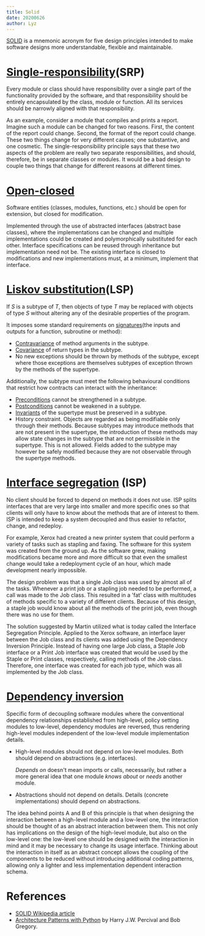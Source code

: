 ```yaml
---
title: Solid
date: 20200626
author: Lyz
---
```


[SOLID](https://en.wikipedia.org/wiki/SOLID) is a mnemonic acronym for five design principles intended to make software designs more understandable, flexible and maintainable.

# [Single-responsibility](https://en.wikipedia.org/wiki/Single-responsibility_principle)(SRP)

Every module or class should have responsibility over a single part of the
functionality provided by the software, and that responsibility should be
entirely encapsulated by the class, module or function. All its services should
be narrowly aligned with that responsibility.

As an example, consider a module that compiles and prints a report. Imagine such
a module can be changed for two reasons. First, the content of the report could
change. Second, the format of the report could change. These two things change
for very different causes; one substantive, and one cosmetic. The
single-responsibility principle says that these two aspects of the problem are
really two separate responsibilities, and should, therefore, be in separate
classes or modules. It would be a bad design to couple two things that change
for different reasons at different times.

# [Open-closed](https://en.wikipedia.org/wiki/Open%E2%80%93closed_principle)

Software entities (classes, modules, functions, etc.) should be open for
extension, but closed for modification.

Implemented through the use of abstracted interfaces (abstract base classes),
where the implementations can be changed and multiple implementations could be
created and polymorphically substituted for each other. Interface specifications
can be reused through inheritance but implementation need not be. The existing
interface is closed to modifications and new implementations must, at a minimum,
implement that interface.

# [Liskov substitution](https://en.wikipedia.org/wiki/Liskov_substitution_principle)(LSP)

If *S* is a subtype of *T*, then objects of type *T* may be replaced with
objects of type *S* without altering any of the desirable properties of the
program.

It imposes some standard requirements on
[signatures](https://en.wikipedia.org/wiki/Type_signature)(the inputs and outputs for a function, subroutine or method):

* [Contravariance](https://en.wikipedia.org/wiki/Covariance_and_contravariance_%28computer_science%29)
    of method arguments in the subtype.
* [Covariance](https://en.wikipedia.org/wiki/Covariance_and_contravariance_%28computer_science%29)
    of return types in the subtype.
* No new exceptions should be thrown by methods of the subtype, except where
    those exceptions are themselves subtypes of exception thrown by the methods
    of the supertype.

Additionally, the subtype must meet the following behavioural conditions that
restrict how contracts can interact with the inheritance:

* [Preconditions](https://en.wikipedia.org/wiki/Precondition) cannot be strengthened in a subtype.
* [Postconditions](https://en.wikipedia.org/wiki/Postcondition) cannot be
    weakened in a subtype.
* [Invariants](https://en.wikipedia.org/wiki/Invariant_%28computer_science%29)
    of the supertype must be preserved in a subtype.
* History constraint. Objects are regarded as being modifiable only through their methods. Because
    subtypes may introduce methods that are not present in the supertype, the
    introduction of these methods may allow state changes in the subtype that
    are not permissible in the supertype. This is not allowed. Fields added to
    the subtype may however be safely modified because they are not observable
    through the supertype methods.

# [Interface segregation](https://en.wikipedia.org/wiki/Interface_segregation_principle) (ISP)

No client should be forced to depend on methods it does not use. ISP splits
interfaces that are very large into smaller and more specific ones so that
clients will only have to know about the methods that are of interest to them.
ISP is intended to keep a system decoupled and thus easier to refactor, change,
and redeploy.

For example, Xerox had created a new printer system that could perform a variety
of tasks such as stapling and faxing. The software for this system was created
from the ground up. As the software grew, making modifications became more and
more difficult so that even the smallest change would take a redeployment cycle
of an hour, which made development nearly impossible.

The design problem was that a single Job class was used by almost all of the
tasks. Whenever a print job or a stapling job needed to be performed, a call was
made to the Job class. This resulted in a 'fat' class with multitudes of methods
specific to a variety of different clients. Because of this design, a staple job
would know about all the methods of the print job, even though there was no use
for them.

The solution suggested by Martin utilized what is today called the Interface
Segregation Principle. Applied to the Xerox software, an interface layer between
the Job class and its clients was added using the Dependency Inversion
Principle. Instead of having one large Job class, a Staple Job interface or
a Print Job interface was created that would be used by the Staple or Print
classes, respectively, calling methods of the Job class. Therefore, one
interface was created for each job type, which was all implemented by the Job
class.

# [Dependency inversion](https://en.wikipedia.org/wiki/Dependency_inversion_principle)

Specific form of decoupling software modules where the conventional dependency
relationships established from high-level, policy setting modules to low-level,
dependency modules are reversed, thus rendering high-level modules independent
of the low-level module implementation details.

* High-level modules should not depend on low-level modules. Both should depend
    on abstractions (e.g. interfaces).

    *Depends on* doesn't mean imports or calls, necessarily, but rather a more
    general idea that one module *knows about* or *needs* another module.

* Abstractions should not depend on details. Details (concrete implementations)
    should depend on abstractions.

The idea behind points A and B of this principle is that when designing the
interaction between a high-level module and a low-level one, the interaction
should be thought of as an abstract interaction between them. This not only has
implications on the design of the high-level module, but also on the low-level
one: the low-level one should be designed with the interaction in mind and it
may be necessary to change its usage interface. Thinking about the interaction
in itself as an abstract concept allows the coupling of the components to be
reduced without introducing additional coding patterns, allowing only a lighter
and less implementation dependent interaction schema.

# References

* [SOLID Wikipedia article](https://en.wikipedia.org/wiki/SOLID)
* [Architecture Patterns with
    Python](https://www.cosmicpython.com/book/preface.html) by
    Harry J.W. Percival and Bob Gregory.
